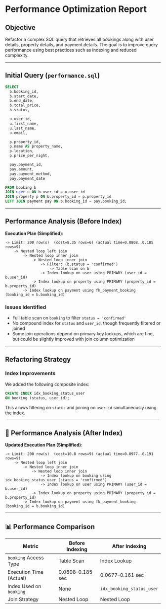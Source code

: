 
# Performance Optimization Report

##  Objective

Refactor a complex SQL query that retrieves all bookings along with user details, property details, and payment details. The goal is to improve query performance using best practices such as indexing and reduced complexity.

---

##  Initial Query (`performance.sql`)

```sql
SELECT 
  b.booking_id,
  b.start_date,
  b.end_date,
  b.total_price,
  b.status,

  u.user_id,
  u.first_name,
  u.last_name,
  u.email,

  p.property_id,
  p.name AS property_name,
  p.location,
  p.price_per_night,

  pay.payment_id,
  pay.amount,
  pay.payment_method,
  pay.payment_date

FROM booking b
JOIN user u ON b.user_id = u.user_id
JOIN property p ON b.property_id = p.property_id
LEFT JOIN payment pay ON b.booking_id = pay.booking_id;
````

---

##  Performance Analysis (Before Index)

**Execution Plan (Simplified)**:

```
-> Limit: 200 row(s)  (cost=8.35 rows=6) (actual time=0.0808..0.185 rows=9)
    -> Nested loop left join
        -> Nested loop inner join
            -> Nested loop inner join
                -> Filter: (b.status = 'confirmed')
                    -> Table scan on b
                -> Index lookup on user using PRIMARY (user_id = b.user_id)
            -> Index lookup on property using PRIMARY (property_id = b.property_id)
        -> Index lookup on payment using fk_payment_booking (booking_id = b.booking_id)
```

### Issues Identified

* Full table scan on `booking` to filter `status = 'confirmed'`
* No compound index for `status` and `user_id`, though frequently filtered or joined
* Some join operations depend on primary key lookups, which are fine, but could be slightly improved with join column optimization

---

## Refactoring Strategy

### Index Improvements

We added the following composite index:

```sql
CREATE INDEX idx_booking_status_user 
ON booking (status, user_id);
```

This allows filtering on `status` and joining on `user_id` simultaneously using the index.

---

## 🚀 Performance Analysis (After Index)

**Updated Execution Plan (Simplified)**:

```
-> Limit: 200 row(s)  (cost=10.8 rows=9) (actual time=0.0977..0.191 rows=9)
    -> Nested loop left join
        -> Nested loop inner join
            -> Nested loop inner join
                -> Index lookup on booking using idx_booking_status_user (status = 'confirmed')
                -> Index lookup on user using PRIMARY (user_id = b.user_id)
            -> Index lookup on property using PRIMARY (property_id = b.property_id)
        -> Index lookup on payment using fk_payment_booking (booking_id = b.booking_id)
```

---

## 📊 Performance Comparison

| Metric                  | Before Indexing  | After Indexing            |
| ----------------------- | ---------------- | ------------------------- |
| `booking` Access Type   | Table Scan       | Index Lookup              |
| Execution Time (Actual) | 0.0808–0.185 sec | 0.0677–0.161 sec          |
| Index Used on `booking` | None             | `idx_booking_status_user` |
| Join Strategy           | Nested Loop      | Nested Loop               |
